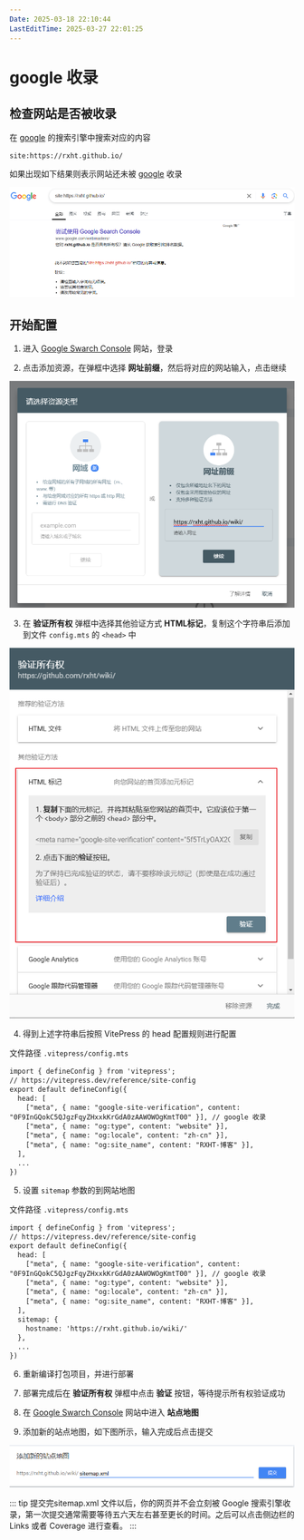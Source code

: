 ```yaml
---
Date: 2025-03-18 22:10:44
LastEditTime: 2025-03-27 22:01:25
---
```

# google 收录

## 检查网站是否被收录

在 [google](https://www.google.com.hk/) 的搜索引擎中搜索对应的内容

```txt
site:https://rxht.github.io/
```

如果出现如下结果则表示网站还未被 [google](https://www.google.com.hk/) 收录

![google](./assets/google-check.png)

## 开始配置

1. 进入 [Google Swarch Console](https://search.google.com/search-console) 网站，登录

2. 点击添加资源，在弹框中选择 <b>网址前缀</b>，然后将对应的网站输入，点击继续

![google source type](./assets/google-source-type.png)

3. 在 <b>验证所有权</b> 弹框中选择其他验证方式 <b>HTML标记</b>，复制这个字符串后添加到文件 `config.mts` 的 `<head>` 中

![google verify ownership](./assets/google-verify-ownership.png)

4. 得到上述字符串后按照 VitePress 的 head 配置规则进行配置

文件路径 `.vitepress/config.mts`

```typescript{5}
import { defineConfig } from 'vitepress';
// https://vitepress.dev/reference/site-config
export default defineConfig({
  head: [
    ["meta", { name: "google-site-verification", content: "0F9InGQokC5QJgzFqyZHxxkKrGdA0zAAWOWOgKmtT00" }], // google 收录
    ["meta", { name: "og:type", content: "website" }],
    ["meta", { name: "og:locale", content: "zh-cn" }],
    ["meta", { name: "og:site_name", content: "RXHT-博客" }],
  ],
  ...
})

```

5. 设置 `sitemap` 参数的到网站地图

文件路径 `.vitepress/config.mts`

```typescript{10-12}
import { defineConfig } from 'vitepress';
// https://vitepress.dev/reference/site-config
export default defineConfig({
  head: [
    ["meta", { name: "google-site-verification", content: "0F9InGQokC5QJgzFqyZHxxkKrGdA0zAAWOWOgKmtT00" }], // google 收录
    ["meta", { name: "og:type", content: "website" }],
    ["meta", { name: "og:locale", content: "zh-cn" }],
    ["meta", { name: "og:site_name", content: "RXHT-博客" }],
  ],
  sitemap: {
    hostname: 'https://rxht.github.io/wiki/'
  },
  ...
})

```

6. 重新编译打包项目，并进行部署

7. 部署完成后在 <b>验证所有权</b> 弹框中点击 <b>验证</b> 按钮，等待提示所有权验证成功

8. 在 [Google Swarch Console](https://search.google.com/search-console) 网站中进入 <b>站点地图</b>

9. 添加新的站点地图，如下图所示，输入完成后点击提交

![google add sitemap](./assets/google-add-sitemap.png)

::: tip
提交完sitemap.xml 文件以后，你的网页并不会立刻被 Google 搜索引擎收录，第一次提交通常需要等待五六天左右甚至更长的时间。之后可以点击侧边栏的 Links 或者 Coverage 进行查看。
:::
